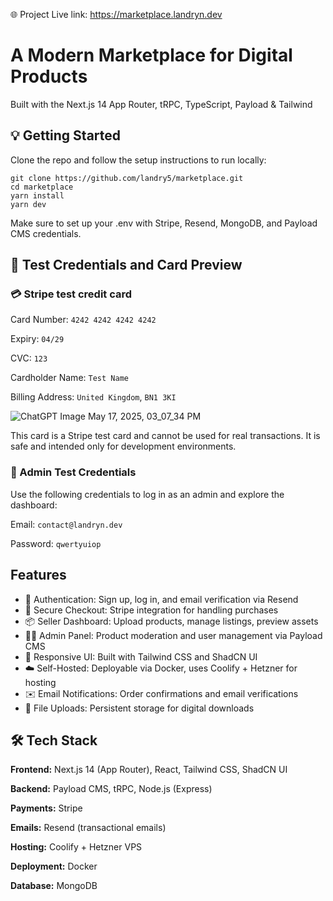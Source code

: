 🌐 Project Live link: https://marketplace.landryn.dev

# A Modern Marketplace for Digital Products

Built with the Next.js 14 App Router, tRPC, TypeScript, Payload & Tailwind

## 💡 Getting Started
Clone the repo and follow the setup instructions to run locally:
```
git clone https://github.com/landry5/marketplace.git
cd marketplace
yarn install
yarn dev 
```

Make sure to set up your .env with Stripe, Resend, MongoDB, and Payload CMS credentials.



## 🧪 Test Credentials and Card Preview
### **💳 Stripe test credit card**

Card Number: ```4242 4242 4242 4242```

Expiry: ```04/29```

CVC: ```123```

Cardholder Name: ```Test Name```

Billing Address: ```United Kingdom```, ```BN1 3KI```

![ChatGPT Image May 17, 2025, 03_07_34 PM](https://github.com/user-attachments/assets/67ccc019-2a50-4fc3-a03a-d5314e7727d2)

This card is a Stripe test card and cannot be used for real transactions. It is safe and intended only for development environments.
### **🔐 Admin Test Credentials**

Use the following credentials to log in as an admin and explore the dashboard:

Email: ```contact@landryn.dev```

Password: ```qwertyuiop```

## Features

- 🔐 Authentication: Sign up, log in, and email verification via Resend
- 🛒 Secure Checkout: Stripe integration for handling purchases
- 📦 Seller Dashboard: Upload products, manage listings, preview assets
- 🧑‍💻 Admin Panel: Product moderation and user management via Payload CMS
- 🎨 Responsive UI: Built with Tailwind CSS and ShadCN UI
- ☁️ Self-Hosted: Deployable via Docker, uses Coolify + Hetzner for hosting
- ✉️ Email Notifications: Order confirmations and email verifications
- 📁 File Uploads: Persistent storage for digital downloads

## 🛠️ Tech Stack
**Frontend:** Next.js 14 (App Router), React, Tailwind CSS, ShadCN UI

**Backend:** Payload CMS, tRPC, Node.js (Express)

**Payments:** Stripe

**Emails:** Resend (transactional emails)

**Hosting:** Coolify + Hetzner VPS

**Deployment:** Docker

**Database:** MongoDB

